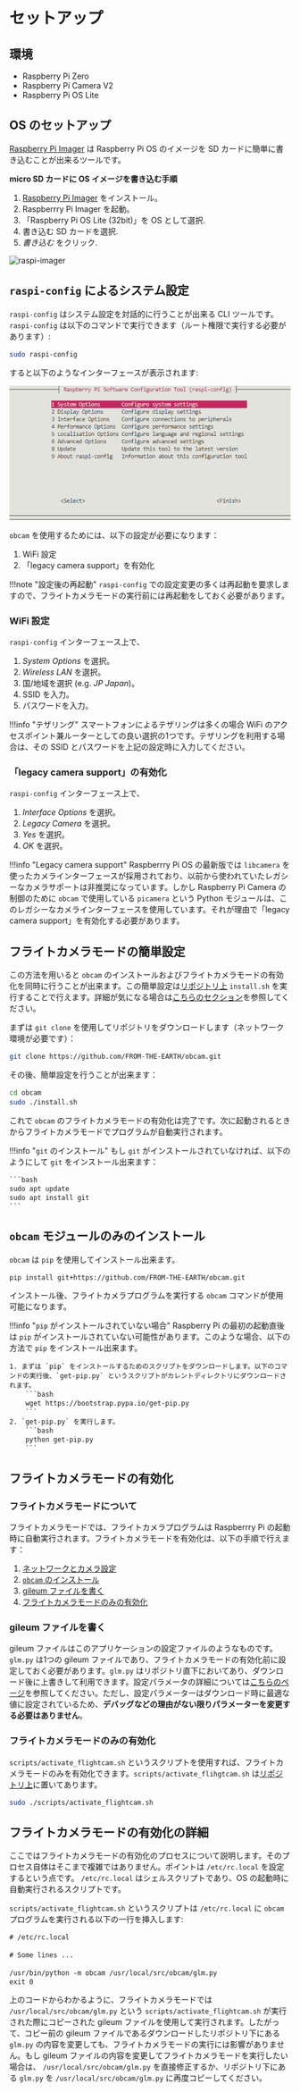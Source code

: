 # セットアップ

## 環境

- Raspberry Pi Zero
- Raspberry Pi Camera V2
- Raspberry Pi OS Lite

## OS のセットアップ

[Raspberry Pi Imager](https://www.raspberrypi.com/software/) は Raspberry Pi OS のイメージを SD カードに簡単に書き込むことが出来るツールです。

**micro SD カードに OS イメージを書き込む手順**

1. [Raspberry Pi Imager](https://www.raspberrypi.com/software/) をインストール。
2. Raspberrry Pi Imager を起動。
3. 「Raspberry Pi OS Lite (32bit)」を OS として選択.
4. 書き込む SD カードを選択.
5. *書き込む* をクリック.

![raspi-imager](./res/raspi-imager.gif)

## `raspi-config` によるシステム設定

`raspi-config` はシステム設定を対話的に行うことが出来る CLI ツールです。 `raspi-config` は以下のコマンドで実行できます（ルート権限で実行する必要があります）:

```bash
sudo raspi-config
```

すると以下のようなインターフェースが表示されます:

![raspi-config](./res/raspi-config.png)

`obcam` を使用するためには、以下の設定が必要になります：

1. WiFi 設定
2. 「legacy camera support」を有効化

!!!note "設定後の再起動"
    `raspi-config` での設定変更の多くは再起動を要求しますので、フライトカメラモードの実行前には再起動をしておく必要があります。

### WiFi 設定

`raspi-config` インターフェース上で、

1. *System Options* を選択。
2. *Wireless LAN* を選択。
3. 国/地域を選択 (e.g. *JP Japan*)。
4. SSID を入力。
5. パスワードを入力。

!!!info "テザリング"
    スマートフォンによるテザリングは多くの場合 WiFi のアクセスポイント兼ルーターとしての良い選択の1つです。テザリングを利用する場合は、その SSID とパスワードを上記の設定時に入力してください。

### 「legacy camera support」の有効化

`raspi-config` インターフェース上で、

1. *Interface Options* を選択。
2. *Legacy Camera* を選択。
3. *Yes* を選択。
4. *OK* を選択。

!!!info "Legacy camera support"
    Raspberrry Pi OS の最新版では `libcamera` を使ったカメラインターフェースが採用されており、以前から使われていたレガシーなカメラサポートは非推奨になっています。しかし Raspberry Pi Camera の制御のために `obcam` で使用している `picamera` という Python モジュールは、このレガシーなカメラインターフェースを使用しています。それが理由で「legacy camera support」を有効化する必要があります。

## フライトカメラモードの簡単設定

この方法を用いると `obcam` のインストールおよびフライトカメラモードの有効化を同時に行うことが出来ます。この簡単設定は[リポジトリ上](https://github.com/FROM-THE-EARTH/obcam/blob/main/install.sh) `install.sh` を実行することで行えます。詳細が気になる場合は[こちらのセクション](#_7)を参照してください。

まずは `git clone` を使用してリポジトリをダウンロードします（ネットワーク環境が必要です）：

```bash
git clone https://github.com/FROM-THE-EARTH/obcam.git
```

その後、簡単設定を行うことが出来ます：

```bash
cd obcam
sudo ./install.sh
```

これで `obcam` のフライトカメラモードの有効化は完了です。次に起動されるときからフライトカメラモードでプログラムが自動実行されます。

!!!info "`git` のインストール"
    もし `git` がインストールされていなければ、以下のようにして `git` をインストール出来ます：

    ```bash
    sudo apt update
    sudo apt install git
    ```

## `obcam` モジュールのみのインストール

`obcam` は `pip` を使用してインストール出来ます。

```bash
pip install git+https://github.com/FROM-THE-EARTH/obcam.git
```

インストール後、フライトカメラプログラムを実行する `obcam` コマンドが使用可能になります。

!!!info "`pip` がインストールされていない場合"
    Raspberry Pi の最初の起動直後は `pip` がインストールされていない可能性があります。このような場合、以下の方法で `pip` をインストール出来ます。

    1. まずは `pip` をインストールするためのスクリプトをダウンロードします。以下のコマンドの実行後、`get-pip.py` というスクリプトがカレントディレクトリにダウンロードされます。
        ```bash
        wget https://bootstrap.pypa.io/get-pip.py
        ```
    2. `get-pip.py` を実行します。
        ```bash
        python get-pip.py
        ```

## フライトカメラモードの有効化

### フライトカメラモードについて

フライトカメラモードでは、フライトカメラプログラムは Raspberrry Pi の起動時に自動実行されます。フライトカメラモードを有効化は、以下の手順で行えます：

1. [ネットワークとカメラ設定](#raspi-config)
2. [`obcam` のインストール](#obcam)
3. [gileum ファイルを書く](#gileum)
4. [フライトカメラモードのみの有効化](#_6)

### gileum ファイルを書く

gileum ファイルはこのアプリケーションの設定ファイルのようなものです。`glm.py` は1つの gileum ファイルであり、フライトカメラモードの有効化前に設定しておく必要があります。`glm.py` はリポジトリ直下においてあり、ダウンロード後に上書きして利用できます。設定パラメータの詳細については[こちらのページ](./setting.md)を参照してください。ただし、設定パラメーターはダウンロード時に最適な値に設定されているため、**デバッグなどの理由がない限りパラメーターを変更する必要はありません**。

### フライトカメラモードのみの有効化

`scripts/activate_flightcam.sh` というスクリプトを使用すれば、フライトカメラモードのみを有効化できます。`scripts/activate_flihgtcam.sh` は[リポジトリ上](https://github.com/FROM-THE-EARTH/obcam/blob/main/scripts/activate_flightcam.sh)に置いてあります。

```bash
sudo ./scripts/activate_flightcam.sh
```

## フライトカメラモードの有効化の詳細

ここではフライトカメラモードの有効化のプロセスについて説明します。そのプロセス自体はそこまで複雑ではありません。ポイントは `/etc/rc.local` を設定するという点です。 `/etc/rc.local` はシェルスクリプトであり、OS の起動時に自動実行されるスクリプトです。

`scripts/activate_flightcam.sh` というスクリプトは `/etc/rc.local` に `obcam` プログラムを実行される以下の一行を挿入します:

```
# /etc/rc.local

# Some lines ...

/usr/bin/python -m obcam /usr/local/src/obcam/glm.py
exit 0
```

上のコードからわかるように、フライトカメラモードでは `/usr/local/src/obcam/glm.py` という `scripts/activate_flightcam.sh` が実行された際にコピーされた gileum ファイルを使用して実行されます。したがって、コピー前の gileum ファイルであるダウンロードしたリポジトリ下にある `glm.py` の内容を変更しても、フライトカメラモードの実行には影響がありません。もし gileum ファイルの内容を変更してフライトカメラモードを実行したい場合は、 `/usr/local/src/obcam/glm.py` を直接修正するか、リポジトリ下にある `glm.py` を `/usr/local/src/obcam/glm.py` に再度コピーしてください。
